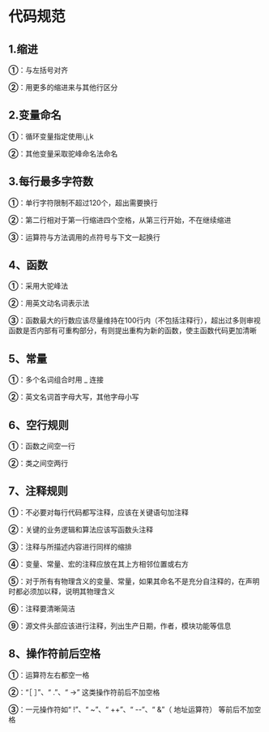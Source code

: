 # 代码规范

## 1.缩进

**①**：与左括号对齐

**②**：用更多的缩进来与其他行区分


## 2.变量命名

**①**：循环变量指定使用i,j,k

**②**：其他变量采取驼峰命名法命名

## 3.每行最多字符数

**①**：单行字符限制不超过120个，超出需要换行

**②**：第二行相对于第一行缩进四个空格，从第三行开始，不在继续缩进

**③**：运算符与方法调用的点符号与下文一起换行

## 4、函数

**①**：采用大驼峰法

**②**：用英文动名词表示法

**③**：函数最大的行数应该尽量维持在100行内（不包括注释行），超出过多则审视函数是否内部有可重构部分，有则提出重构为新的函数，使主函数代码更加清晰

## 5、常量

**①**：多个名词组合时用 _ 连接

**②**：英文名词首字母大写，其他字母小写

## 6、空行规则

**①**：函数之间空一行

**②**：类之间空两行

## 7、注释规则

**①**：不必要对每行代码都写注释，应该在关键语句加注释

**②**：关键的业务逻辑和算法应该写函数头注释

**③**：注释与所描述内容进行同样的缩排

**④**：变量、常量、宏的注释应放在其上方相邻位置或右方

**⑤**：对于所有有物理含义的变量、常量，如果其命名不是充分自注释的，在声明时都必须加以释，说明其物理含义

**⑥**：注释要清晰简洁

**⑨**：源文件头部应该进行注释，列出生产日期，作者，模块功能等信息

## 8、操作符前后空格

**①**：运算符左右都空一格

**②**：“［ ］”、“ .”、“ ->” 这类操作符前后不加空格

**③**：一元操作符如“ !”、“ ~”、“ ++”、“ --”、“ &”（ 地址运算符） 等前后不加空格
